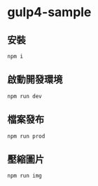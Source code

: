 # gulp4-sample
## 安裝
    npm i
## 啟動開發環境
    npm run dev
## 檔案發布
    npm run prod
## 壓縮圖片
    npm run img

